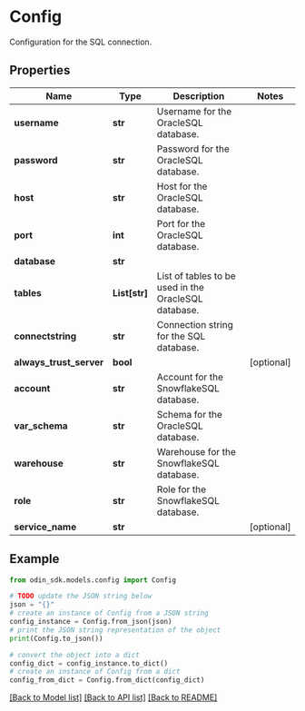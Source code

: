 # Config

Configuration for the SQL connection.

## Properties

Name | Type | Description | Notes
------------ | ------------- | ------------- | -------------
**username** | **str** | Username for the OracleSQL database. | 
**password** | **str** | Password for the OracleSQL database. | 
**host** | **str** | Host for the OracleSQL database. | 
**port** | **int** | Port for the OracleSQL database. | 
**database** | **str** |  | 
**tables** | **List[str]** | List of tables to be used in the OracleSQL database. | 
**connectstring** | **str** | Connection string for the SQL database. | 
**always_trust_server** | **bool** |  | [optional] 
**account** | **str** | Account for the SnowflakeSQL database. | 
**var_schema** | **str** | Schema for the OracleSQL database. | 
**warehouse** | **str** | Warehouse for the SnowflakeSQL database. | 
**role** | **str** | Role for the SnowflakeSQL database. | 
**service_name** | **str** |  | [optional] 

## Example

```python
from odin_sdk.models.config import Config

# TODO update the JSON string below
json = "{}"
# create an instance of Config from a JSON string
config_instance = Config.from_json(json)
# print the JSON string representation of the object
print(Config.to_json())

# convert the object into a dict
config_dict = config_instance.to_dict()
# create an instance of Config from a dict
config_from_dict = Config.from_dict(config_dict)
```
[[Back to Model list]](../README.md#documentation-for-models) [[Back to API list]](../README.md#documentation-for-api-endpoints) [[Back to README]](../README.md)


